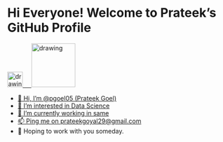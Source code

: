 # Hi Everyone! Welcome to Prateek’s GitHub Profile

<a href="https://goelprateek.medium.com"><img src="https://res.cloudinary.com/deywvstew/image/upload/v1683274836/medium_mono_hoz0z5_gpys74.png" alt="drawing" width="35"/>&nbsp;&nbsp;&nbsp;&nbsp;
<a href="https://www.linkedin.com/in/prateekgoel05/"><img src="https://res.cloudinary.com/deywvstew/image/upload/v1683275010/linkedin_t9qiwy_uren95.png" alt="drawing" width="100"/>

- 👋 Hi, I’m @pgoel05 (Prateek Goel)
- 👀 I’m interested in Data Science
- 🌱 I’m currently working in same 
- 📫 Ping me on prateekgoyal29@gmail.com
- 🤝 Hoping to work with you someday.
